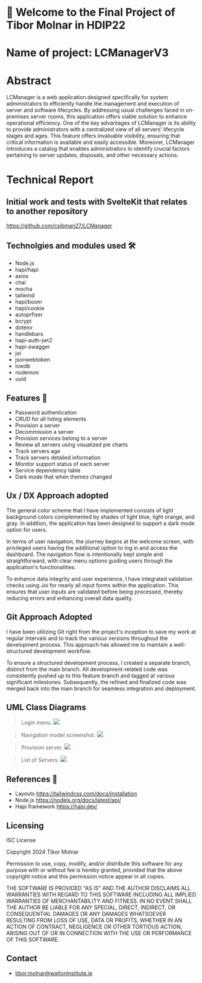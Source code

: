 # 👋 Welcome to the Final Project of Tibor Molnar in HDIP22

# Name of project: LCManagerV3
 
# Abstract

LCManager is a web application designed specifically for system administrators to efficiently handle the management and execution of server and software lifecycles. By addressing usual challenges faced in on-premises server rooms, this application offers viable solution to enhance operational efficiency. One of the key advantages of LCManager is its ability to provide administrators with a centralized view of all servers’ lifecycle stages and ages. This feature offers invaluable visibility, ensuring that critical information is available and easily accessible. Moreover, LCManager introduces a catalog that enables administrators to identify crucial factors pertaining to server updates, disposals, and other necessary actions.

# Technical Report


## Initial work and tests with SvelteKit that relates to another repository
https://github.com/csibman27/LCManager

## Technolgies and modules used 🛠️

+ Node.js
+ hapi/hapi
+ axios
+ chai
+ mocha
+ tailwind
+ hapi/boom
+ hapi/cookie
+ autoprfixer
+ bcrypt
+ dotenv
+ handlebars
+ hapi-auth-jwt2
+ hapi-swagger
+ joi
+ jsonwebtoken
+ lowdb
+ nodemon
+ uuid

## Features 🤖

+ Password authentication
+ CRUD for all listing elements
+ Provision a server
+ Decommission a server
+ Provision services belong to a server
+ Review all servers using visualized pie charts
+ Track servers age
+ Track servers detailed information
+ Monitor support status of each server
+ Service dependency table
+ Dark mode that when themes changed

## Ux / DX Approach adopted
The general color scheme that I have implemented consists of light background colors complemented by shades of light blue, light orange, and gray. In addition, the application has been designed to support a dark mode option for users.

In terms of user navigation, the journey begins at the welcome screen, with privileged users having the additional option to log in and access the dashboard. The navigation flow is intentionally kept simple and straightforward, with clear menu options guiding users through the application's functionalities.

To enhance data integrity and user experience, I have integrated validation checks using Joi for nearly all input forms within the application. This ensures that user inputs are validated before being processed, thereby reducing errors and enhancing overall data quality.


## Git Approach Adopted 

I have been utilizing Git right from the project's inception to save my work at regular intervals and to track the various versions throughout the development process. This approach has allowed me to maintain a well-structured development workflow.

To ensure a structured development process, I created a separate branch, distinct from the main branch. All development-related code was consistently pushed up to this feature branch and tagged at various significant milestones. Subsequently, the refined and finalized code was merged back into the main branch for seamless integration and deployment.


## UML Class Diagrams

> Login menu.
![][login]

> Navigation model screenshot.
![][nav_model]


> Provision server.
![][provision]

> List of Servers.
![][list_menu]



## References 📖

* Layouts
https://tailwindcss.com/docs/installation
* Node.js
https://nodejs.org/docs/latest/api/
* Hapi framework
https://hapi.dev/

  

## Licensing

ISC License

Copyright 2024 Tibor Molnar

Permission to use, copy, modify, and/or distribute this software for any purpose with or without fee is hereby granted, provided that the above copyright notice and this permission notice appear in all copies.

THE SOFTWARE IS PROVIDED "AS IS" AND THE AUTHOR DISCLAIMS ALL WARRANTIES WITH REGARD TO THIS SOFTWARE INCLUDING ALL IMPLIED WARRANTIES OF MERCHANTABILITY AND FITNESS. IN NO EVENT SHALL THE AUTHOR BE LIABLE FOR ANY SPECIAL, DIRECT, INDIRECT, OR CONSEQUENTIAL DAMAGES OR ANY DAMAGES WHATSOEVER RESULTING FROM LOSS OF USE, DATA OR PROFITS, WHETHER IN AN ACTION OF CONTRACT, NEGLIGENCE OR OTHER TORTIOUS ACTION, ARISING OUT OF OR IN CONNECTION WITH THE USE OR PERFORMANCE OF THIS SOFTWARE.


## Contact

* tibor.molnar@waltoninstitute.ie

[login]: ./public/misc/login.png
[nav_model]: ./public/misc/menu.png
[list_menu]: ./public/misc/list-servers.png
[provision]: ./public/misc/provision-server.png
